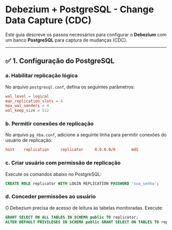 # Debezium + PostgreSQL - Change Data Capture (CDC)

Este guia descreve os passos necessários para configurar o **Debezium** com um banco **PostgreSQL** para captura de mudanças (CDC).

---

## ✅ 1. Configuração do PostgreSQL

### a. Habilitar replicação lógica

No arquivo `postgresql.conf`, defina os seguintes parâmetros:

```conf
wal_level = logical
max_replication_slots = 4
max_wal_senders = 4
wal_keep_size = 512
```

### b. Permitir conexões de replicação

No arquivo `pg_hba.conf`, adicione a seguinte linha para permitir conexões do usuário de replicação:

```conf
host    replication     replicator     0.0.0.0/0       md5
```

### c. Criar usuário com permissão de replicação

Execute os comandos abaixo no PostgreSQL:

```sql
CREATE ROLE replicator WITH LOGIN REPLICATION PASSWORD 'sua_senha';
```

### d. Conceder permissões ao usuário

O Debezium precisa de acesso de leitura às tabelas monitoradas. Execute:

```sql
GRANT SELECT ON ALL TABLES IN SCHEMA public TO replicator;
ALTER DEFAULT PRIVILEGES IN SCHEMA public GRANT SELECT ON TABLES TO replicator;
```
